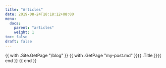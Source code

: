 ```yaml
---
title: "Articles"
date: 2019-08-24T18:18:12+08:00
menu:
  docs:
    parent: "articles"
    weight: 1
toc: false
draft: false
---
```

{{ with .Site.GetPage "/blog" }}
{{ with .GetPage "my-post.md" }}{{ .Title }}{{ end }}
{{ end }}